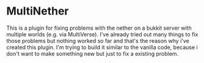 MultiNether
===========

This is a plugin for fixing problems with the nether on a bukkit server with multiple worlds (e.g. via MultiVerse).
I've already tried out many things to fix those problems but nothing worked so far
and that's the reason why i've created this plugin. I'm trying to build it similar to the vanilla code, because i don't
want to make something new but just to fix a existing problem.
